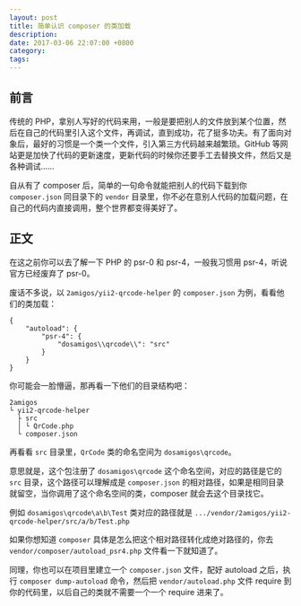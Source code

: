 ```yaml
---
layout: post
title: 简单认识 composer 的类加载
description:
date: 2017-03-06 22:07:00 +0800
category:
tags:
---
```


## 前言

传统的 PHP，拿别人写好的代码来用，一般是要把别人的文件放到某个位置，然后在自己的代码里引入这个文件，再调试，直到成功，花了挺多功夫。有了面向对象后，最好的习惯是一个类一个文件，引入第三方代码越来越繁琐。GitHub 等网站更是加快了代码的更新速度，更新代码的时候你还要手工去替换文件，然后又是各种调试……

自从有了 composer 后，简单的一句命令就能把别人的代码下载到你 `composer.json` 同目录下的 `vendor` 目录里，你不必在意别人代码的加载问题，在自己的代码内直接调用，整个世界都变得美好了。

## 正文

在这之前你可以去了解一下 PHP 的 psr-0 和 psr-4，一般我习惯用 psr-4，听说官方已经废弃了 psr-0。

废话不多说，以 `2amigos/yii2-qrcode-helper` 的 `composer.json` 为例，看看他们的类加载：

```
{
    "autoload": {
        "psr-4": {
            "dosamigos\\qrcode\\": "src"
        }
    }
}
```

你可能会一脸懵逼，那再看一下他们的目录结构吧：

```
2amigos
└ yii2-qrcode-helper
  ├ src
  │ └ QrCode.php
  └ composer.json
```

再看看 `src` 目录里，`QrCode` 类的命名空间为 `dosamigos\qrcode`。

意思就是，这个包注册了 `dosamigos\qrcode` 这个命名空间，对应的路径是它的 `src` 目录，这个路径可以理解成是 `composer.json` 的相对路径，如果是相同目录就留空，当你调用了这个命名空间的类，composer 就会去这个目录找它。

例如 `dosamigos\qrcode\a\b\Test` 类对应的路径就是 `.../vendor/2amigos/yii2-qrcode-helper/src/a/b/Test.php`

如果你想知道 `composer` 具体是怎么把这个相对路径转化成绝对路径的，你去 `vendor/composer/autoload_psr4.php` 文件看一下就知道了。

同理，你也可以在项目里建立一个 `composer.json` 文件，配好 autoload 之后，执行 `composer dump-autoload` 命令，然后把 `vendor/autoload.php` 文件 require 到你的代码里，以后自己的类就不需要一个一个 require 进来了。
